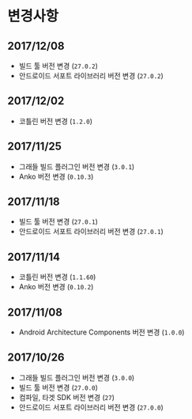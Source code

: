 # 변경사항

## 2017/12/08

- 빌드 툴 버전 변경 (`27.0.2`)
- 안드로이드 서포트 라이브러리 버전 변경 (`27.0.2`)

## 2017/12/02

- 코틀린 버전 변경 (`1.2.0`)

## 2017/11/25

- 그래들 빌드 플러그인 버전 변경 (`3.0.1`)
- Anko 버전 변경 (`0.10.3`)

## 2017/11/18

- 빌드 툴 버전 변경 (`27.0.1`)
- 안드로이드 서포트 라이브러리 버전 변경 (`27.0.1`)

## 2017/11/14

- 코틀린 버전 변경 (`1.1.60`)
- Anko 버전 변경 (`0.10.2`)

## 2017/11/08

- Android Architecture Components 버전 변경 (`1.0.0`)

## 2017/10/26

- 그래들 빌드 플러그인 버전 변경 (`3.0.0`)
- 빌드 툴 버전 변경 (`27.0.0`)
- 컴파일, 타겟 SDK 버전 변경 (`27`)
- 안드로이드 서포트 라이브러리 버전 변경 (`27.0.0`)
